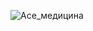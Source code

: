 ![Ace_медицина](https://github.com/vsrJaguar/Materials/assets/83435477/88fc04b4-4d54-4eaf-9f95-078b583a6986)
